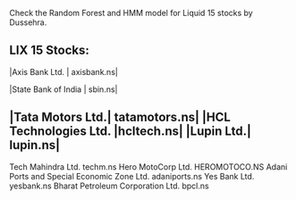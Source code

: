 Check the Random Forest and HMM model for Liquid 15 stocks by Dussehra.

LIX 15 Stocks:
 ----------------------------
|Axis Bank Ltd. | axisbank.ns|


|State Bank of India | sbin.ns|


|Tata Motors Ltd.| tatamotors.ns|
|HCL Technologies Ltd. |hcltech.ns|
|Lupin Ltd.| lupin.ns|
----------------------

Tech Mahindra Ltd. techm.ns
Hero MotoCorp Ltd. HEROMOTOCO.NS
Adani Ports and Special Economic Zone Ltd. adaniports.ns
Yes Bank Ltd. yesbank.ns
Bharat Petroleum Corporation Ltd. bpcl.ns
